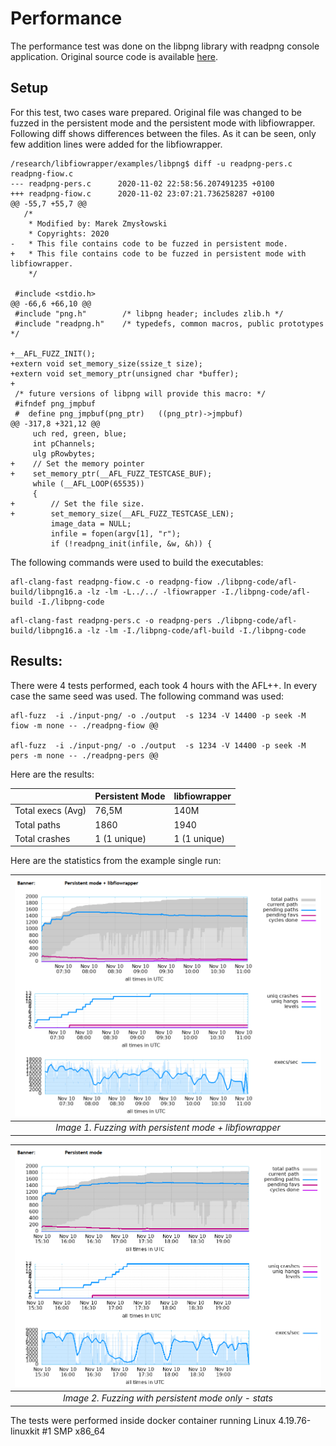 # Performance
The performance test was done on the libpng library with readpng console application. Original source code is available [here](./examples/libpng/readpng.c).

## Setup
For this test, two cases ware prepared. Original file was changed to be fuzzed in the persistent mode and the persistent mode with libfiowrapper. Following diff shows differences between the files. As it can be seen, only few addition lines were added for the libfiowrapper.
```
/research/libfiowrapper/examples/libpng$ diff -u readpng-pers.c readpng-fiow.c
--- readpng-pers.c      2020-11-02 22:58:56.207491235 +0100
+++ readpng-fiow.c      2020-11-02 23:07:21.736258287 +0100
@@ -55,7 +55,7 @@
   /*
    * Modified by: Marek Zmysłowski
    * Copyrights: 2020
-   * This file contains code to be fuzzed in persistent mode.
+   * This file contains code to be fuzzed in persistent mode with libfiowrapper.
    */
 
 #include <stdio.h>
@@ -66,6 +66,10 @@
 #include "png.h"        /* libpng header; includes zlib.h */
 #include "readpng.h"    /* typedefs, common macros, public prototypes */
 
+__AFL_FUZZ_INIT();
+extern void set_memory_size(ssize_t size);
+extern void set_memory_ptr(unsigned char *buffer);
+
 /* future versions of libpng will provide this macro: */
 #ifndef png_jmpbuf
 #  define png_jmpbuf(png_ptr)   ((png_ptr)->jmpbuf)
@@ -317,8 +321,12 @@
     uch red, green, blue;
     int pChannels;
     ulg pRowbytes;
+    // Set the memory pointer
+    set_memory_ptr(__AFL_FUZZ_TESTCASE_BUF);
     while (__AFL_LOOP(65535))
     {
+        // Set the file size.
+        set_memory_size(__AFL_FUZZ_TESTCASE_LEN);
         image_data = NULL;
         infile = fopen(argv[1], "r");
         if (!readpng_init(infile, &w, &h)) {
```
The following commands were used to build the executables:
```
afl-clang-fast readpng-fiow.c -o readpng-fiow ./libpng-code/afl-build/libpng16.a -lz -lm -L../../ -lfiowrapper -I./libpng-code/afl-build -I./libpng-code
```
```
afl-clang-fast readpng-pers.c -o readpng-pers ./libpng-code/afl-build/libpng16.a -lz -lm -I./libpng-code/afl-build -I./libpng-code
```

## Results:
There were 4 tests performed, each took 4 hours with the AFL++. In every case the same seed was used.  The following command was used:
```
afl-fuzz  -i ./input-png/ -o ./output  -s 1234 -V 14400 -p seek -M fiow -m none -- ./readpng-fiow @@

afl-fuzz  -i ./input-png/ -o ./output  -s 1234 -V 14400 -p seek -M pers -m none -- ./readpng-pers @@
```
Here are the results:

|   | Persistent Mode  | libfiowrapper  |
|---|---|---|
| Total execs (Avg) | 76,5M | 140M |
| Total paths | 1860 | 1940 |
| Total crashes | 1 (1 unique) | 1 (1 unique) |


Here are the statistics from the example single run:

|![Fuzzing with persistent mode only](afl-fiow-stats.png)| 
|:--:| 
| *Image 1. Fuzzing with persistent mode + libfiowrapper* |

|![Fuzzing with persistent mode + libfiowrapper](afl-pers-stats.png)| 
|:--:| 
| *Image 2. Fuzzing with persistent mode only - stats* |


The tests were performed inside docker container running Linux 4.19.76-linuxkit #1 SMP x86_64
